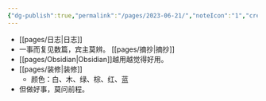 ```yaml
---
{"dg-publish":true,"permalink":"/pages/2023-06-21/","noteIcon":"1","created":"2023-06-21T00:22:12.151+08:00","updated":""}
---
```


- [[pages/日志\|日志]]
- 一事而复见数篇，宾主莫辨。 [[pages/摘抄\|摘抄]]
- [[pages/Obsidian\|Obsidian]]越用越觉得好用。
- [[pages/装修\|装修]]
	- 颜色：白、木、绿、棕、红、蓝 
- 但做好事，莫问前程。